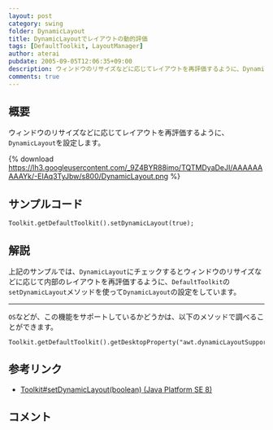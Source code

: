 ```yaml
---
layout: post
category: swing
folder: DynamicLayout
title: DynamicLayoutでレイアウトの動的評価
tags: [DefaultToolkit, LayoutManager]
author: aterai
pubdate: 2005-09-05T12:06:35+09:00
description: ウィンドウのリサイズなどに応じてレイアウトを再評価するように、DynamicLayoutを設定します。
comments: true
---
```

## 概要
ウィンドウのリサイズなどに応じてレイアウトを再評価するように、`DynamicLayout`を設定します。

{% download https://lh3.googleusercontent.com/_9Z4BYR88imo/TQTMDyaDeJI/AAAAAAAAAYk/-EIAq3TyJbw/s800/DynamicLayout.png %}

## サンプルコード
<pre class="prettyprint"><code>Toolkit.getDefaultToolkit().setDynamicLayout(true);
</code></pre>

## 解説
上記のサンプルでは、`DynamicLayout`にチェックするとウィンドウのリサイズなどに応じて内部のレイアウトを再評価するように、`DefaultToolkit`の`setDynamicLayout`メソッドを使って`DynamicLayout`の設定をしています。

- - - -
`OS`などが、この機能をサポートしているかどうかは、以下のメソッドで調べることができます。

<pre class="prettyprint"><code>Toolkit.getDefaultToolkit().getDesktopProperty("awt.dynamicLayoutSupported");
</code></pre>

## 参考リンク
- [Toolkit#setDynamicLayout(boolean) (Java Platform SE 8)](http://docs.oracle.com/javase/jp/8/api/java/awt/Toolkit.html#setDynamicLayout-boolean-)

<!-- dummy comment line for breaking list -->

## コメント
